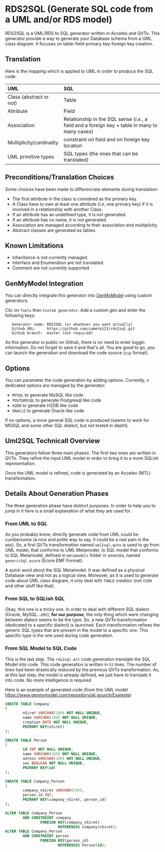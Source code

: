 # RDS2SQL (Generate SQL code from a UML and/or RDS model)

RDS2SQL is a UML/RDS to SQL generator written in Acceleo and QVTo. This generator provide a 
way to generate your Database schema from a UML class diagram. It focuses on table-field-primary key-foreign key
creation.

## Translation 

Here is the mapping which is applied to UML in order to produce the SQL code.

| UML | SQL |
| :-- | :-- |
|Class (abstract or not) | Table |
|Attribute | Field |
|Association | Relationship in the SQL sense (*i.e.*, a field and a foreign key + table in many to many cases) |
|Multiplicity/cardinality | constraint on field and on foreign key location |
|UML primitive types | SQL types (the ones that can be translated) |

## Preconditions/Translation Choices

Some choices have been made to differenciate elements during translation:

- The first attribute in the class is considred as the primary key.
- A Class have to own at least one attribute (*i.e*, one primary key) if it is involved in a relationship with
another Class.
- If an attribute has an undefined type, it is not generated.
- If an attribute has no name, it is not generated.
- Association are managed according to their association end multiplicity.
- Abstract classes are generated as tables.
 
## Known Limitations

- Inheritance is not currently managed.
- Interface and Enumeration are not translated.
- Comment are not currently supported.

## GenMyModel Integration

You can directly integrate this generator into [GenMyModel](http://www.genmymodel.com "GenMyModel Website") using
custom generators. 

Clic on `Tools` then `Custom generator`. Add a custom gen and enter the following keys:

       Generator name: RDS2SQL (or whatever you want actually)
       Github URL:     https://github.com/comete123/rds2sql.git
       Github branch:  master (not required)

As this generator is public on Github, there is no need to enter loggin information. Do not forget to save it and
that's all. You are good to go, you can launch the generation and download the code source (`zip` format).

## Options

You can parameter the code generation by adding options. Currently, `4` dedicated options are managed by the
generator:

- `MYSQL` to generate MySQL like code
- `POSTGRESQL` to generate Postgresql like code
- `H2DB` to generate H2DB like code
- `ORACLE` to generate Oracle like code

If no options, a more general SQL code is produced (seems to work for MSSQL and some other SQL dialect, but not tested in depht).

## Uml2SQL Technicall Overview

This generators follow three main phases. The first two ones are
written in QVTo. They refine the input UML model in order to bring
it to a more SQLish representation.

Once the UML model is refined, code is generated by an Acceleo (MTL)
transformation.

## Details About Generation Phases

The three generation phase have distinct purposes. In order to help
you to jump in it here is a small explanation of what they are used for.

### From UML to SQL

As you probably know, directly generate code from UML could be cumbersome (a nice and polite way to
say, it could be a real pain in the ass). So, a first QVTo transformation named `uml2sql.qvto` is used to go from UML
model, that conforms to UML Metamodel, to SQL model that conforms to SQL Metamodel, defined in `metamodels` 
folder in sources, named `genericSql.ecore` (Ecore EMF Format). 

A quick word about the SQL Metamodel. It was defined as a physical Database view and not as a logical view. Moreover,
as it is used to generate code about UML class diagram, it only deal with `TABLE` creation (not `VIEW` and other stuff
like that).

### From SQL to SQLish SQL

Okay, this one is a tricky one. In order to deal with different SQL dialect (Oracle, MySQL...etc), __for our purpose__, the
only thing which were changing between dialect seems to be the type. So, a new QVTo transformation (dedicated to a 
specific dialect) is launched. Each transformation refines the generic SQL types that are present in the model to a specific
one. This specific type is the one used during code generation.

### From SQL Model to SQL Code

This is the last step. The `rds2sql.mtl` code generation translate the SQL Model into code. This code generation is written
in `52` lines. The number of lines had been drastically reduced by the previous QVTo transformation. As, at this last step,
the model is already defined, we just have to translate it into code. No more intelligence is required.

Here is an example of generated code (from this UML model <https://www.genmymodel.com/repository/ali.gourch/Example>)

```sql
CREATE TABLE Company
(
        nSiret VARCHAR(100) NOT NULL UNIQUE,
        name VARCHAR(100) NOT NULL UNIQUE,
        creation DATE NOT NULL UNIQUE,
        PRIMARY KEY(nSiret)
);

CREATE TABLE Person
(
        id INT NOT NULL UNIQUE,
        name VARCHAR(100) NOT NULL UNIQUE,
        adress VARCHAR(100) NOT NULL UNIQUE,
        sex BOOLEAN NOT NULL UNIQUE,
        PRIMARY KEY(id)
);

CREATE TABLE Company_Person
(
        company_nSiret VARCHAR(100),
        person_id INT,
        PRIMARY KEY(company_nSiret, person_id)
);

ALTER TABLE Company_Person
        ADD CONSTRAINT company
                FOREIGN KEY(company_nSiret)
                        REFERENCES Company(nSiret); 
ALTER TABLE Company_Person
        ADD CONSTRAINT person
                FOREIGN KEY(person_id)
                        REFERENCES Person(id);
```
     
     
